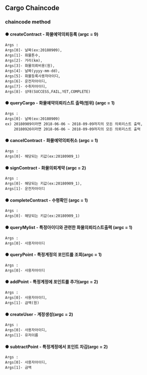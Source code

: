 ## Cargo Chaincode

### chaincode method

#### ● createContract - 화물예약의뢰등록 (argc = 9)
<pre><code>Args :
Args[0]- 날짜(ex:20180909),
Args[1]- 화물톤수,
Args[2]- 거리(km), 
Args[3]- 화물의뢰비용(원),
Args[4]- 날짜(yyyy-mm-dd),
Args[5]- 화물등록사용자아이디, 
Args[6]- 운전자아이디,
Args[7]- 수취자아이디,
Args[8]- 상태(SUCCESS,FAIL,YET,COMPLETE)
</code></pre>

#### ● queryCargo - 화물예약의뢰리스트 출력(범위) (argc = 1)
<pre><code>Args :
Args[0]- 날짜(ex:20180909)
ex) 20180909이라면 2018-06-06 ~ 2018-09-09까지의 모든 의뢰리스트 출력,
    20180926이라면 2018-06-06 ~ 2018-09-09까지의 모든 의뢰리스트 출력
</code></pre>


#### ● cancelContract - 화물예약의뢰취소 (argc = 1)
<pre><code>Args :
Args[0]- 해당되는 키값(ex:20180909_1)
</code></pre>

#### ● signContract - 화물의뢰계약 (argc = 2)
<pre><code>Args :
Args[0]- 해당되는 키값(ex:20180909_1),
Args[1]- 운전자아이디
</code></pre>

#### ● completeContract - 수령확인 (argc = 1)
<pre><code>Args :
Args[0]- 해당되는 키값(ex:20180909_1)
</code></pre>

#### ● queryMylist - 특정아이디와 관련한 화물의뢰리스트출력 (argc = 1)
<pre><code>Args :
Args[0]- 사용자아이디
</code></pre>

#### ● queryPoint - 특정계정의 포인트를 조회(argc = 1)
<pre><code>Args :
Args[0]- 사용자아이디
</code></pre>

#### ● addPoint - 특정계정에 포인트를 추가(argc = 2)
<pre><code>Args :
Args[0]- 사용자아이디,
Args[1]- 금액(원)
</code></pre>

#### ● createUser - 계정생성(argc = 2)
<pre><code>Args :
Args[0]- 사용자아이디,
Args[1]- 유저이름
</code></pre>

#### ● subtractPoint - 특정계정에서 포인트 차감(argc = 2)
<pre><code>Args :
Args[0]- 사용자아이디,
Args[1]- 금액
</code></pre>
